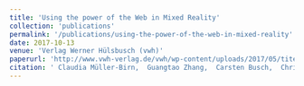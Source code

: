 ```yaml
---
title: 'Using the power of the Web in Mixed Reality'
collection: 'publications'
permalink: '/publications/using-the-power-of-the-web-in-mixed-reality'
date: 2017-10-13
venue: 'Verlag Werner Hülsbusch (vwh)'
paperurl: 'http://www.vwh-verlag.de/vwh/wp-content/uploads/2017/05/titelei_kui_2017.pdf'
citation: ' Claudia Müller-Birn,  Guangtao Zhang,  Carsten Busch,  Christian Kassung,  Jürgen Sieck, "Using the power of the Web in Mixed Reality." Verlag Werner Hülsbusch (vwh), 2017.'
---
```


